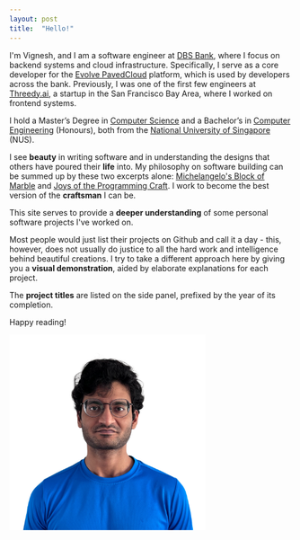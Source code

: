 ```yaml
---
layout: post
title:  "Hello!"
---
```


I'm Vignesh, and I am a software engineer at [DBS Bank](https://www.linkedin.com/company/dbs-bank/), where I focus on backend systems and cloud infrastructure. Specifically, I serve as a core developer for the [Evolve PavedCloud](https://medium.com/dbs-tech-blog/introducing-evolve-pavedcloud-a-secure-public-cloud-that-could-accelerate-digital-transformation-d7274d0eb251) platform, which is used by developers across the bank. Previously, I was one of the first few engineers at [Threedy.ai](https://www.linkedin.com/company/threedy-ai/), a startup in the San Francisco Bay Area, where I worked on frontend systems.

I hold a Master’s Degree in [Computer Science](https://www.comp.nus.edu.sg/programmes/pg/mcs/) and a Bachelor’s in [Computer Engineering](https://ceg.nus.edu.sg/) (Honours), both from the [National University of Singapore ](https://www.topuniversities.com/universities/national-university-singapore-nus) (NUS).

I see **beauty** in writing software and in understanding the designs that others have poured their **life** into. My philosophy on software building can be summed up by these two excerpts alone: [Michelangelo's Block of Marble](assets/img/statue_of_david.png) and [Joys of the Programming Craft](assets/img/mythical_man_month.png). I work to become the best version of the **craftsman** I can be.

This site serves to provide a **deeper understanding** of some personal software projects I've worked on.   
  
Most people would just list their projects on Github and call it a day - this, however, does not usually do justice to all the hard work and intelligence behind beautiful creations. I try to take a different approach here by giving you a **visual demonstration**, aided by elaborate explanations for each project.    
  
The **project titles** are listed on the side panel, prefixed by the year of its completion.

Happy reading! 

<img src="assets/img/dp5.png" width="350"/>
